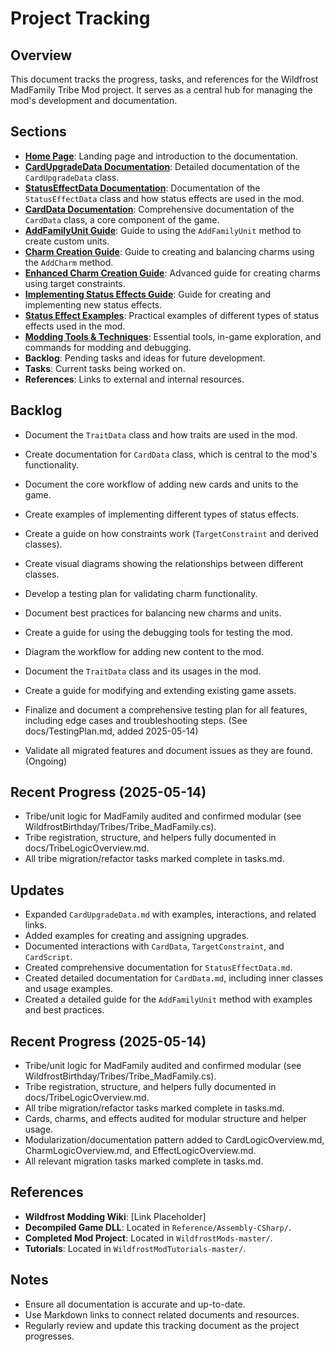 # Project Tracking

## Overview
This document tracks the progress, tasks, and references for the Wildfrost MadFamily Tribe Mod project. It serves as a central hub for managing the mod's development and documentation.

## Sections
- **[Home Page](index.md)**: Landing page and introduction to the documentation.
- **[CardUpgradeData Documentation](CardUpgradeData.md)**: Detailed documentation of the `CardUpgradeData` class.
- **[StatusEffectData Documentation](StatusEffectData.md)**: Documentation of the `StatusEffectData` class and how status effects are used in the mod.
- **[CardData Documentation](CardData.md)**: Comprehensive documentation of the `CardData` class, a core component of the game.
- **[AddFamilyUnit Guide](AddFamilyUnit.md)**: Guide to using the `AddFamilyUnit` method to create custom units.
- **[Charm Creation Guide](CharmCreation.md)**: Guide to creating and balancing charms using the `AddCharm` method.
- **[Enhanced Charm Creation Guide](EnhancedCharmCreation.md)**: Advanced guide for creating charms using target constraints.
- **[Implementing Status Effects Guide](ImplementingStatusEffects.md)**: Guide for creating and implementing new status effects.
- **[Status Effect Examples](StatusEffectExamples.md)**: Practical examples of different types of status effects used in the mod.
- **[Modding Tools & Techniques](ModdingToolsAndTechniques.md)**: Essential tools, in-game exploration, and commands for modding and debugging.
- **Backlog**: Pending tasks and ideas for future development.
- **Tasks**: Current tasks being worked on.
- **References**: Links to external and internal resources.

## Backlog
- Document the `TraitData` class and how traits are used in the mod.
- Create documentation for `CardData` class, which is central to the mod's functionality.
- Document the core workflow of adding new cards and units to the game.
- Create examples of implementing different types of status effects.
- Create a guide on how constraints work (`TargetConstraint` and derived classes).
- Create visual diagrams showing the relationships between different classes.
- Develop a testing plan for validating charm functionality.
- Document best practices for balancing new charms and units.

- Create a guide for using the debugging tools for testing the mod.
- Diagram the workflow for adding new content to the mod.
- Document the `TraitData` class and its usages in the mod.
- Create a guide for modifying and extending existing game assets.
- Finalize and document a comprehensive testing plan for all features, including edge cases and troubleshooting steps. (See docs/TestingPlan.md, added 2025-05-14)
- Validate all migrated features and document issues as they are found. (Ongoing)

## Recent Progress (2025-05-14)
- Tribe/unit logic for MadFamily audited and confirmed modular (see WildfrostBirthday/Tribes/Tribe_MadFamily.cs).
- Tribe registration, structure, and helpers fully documented in docs/TribeLogicOverview.md.
- All tribe migration/refactor tasks marked complete in tasks.md.

## Updates
- Expanded `CardUpgradeData.md` with examples, interactions, and related links.
- Added examples for creating and assigning upgrades.
- Documented interactions with `CardData`, `TargetConstraint`, and `CardScript`.
- Created comprehensive documentation for `StatusEffectData.md`.
- Created detailed documentation for `CardData.md`, including inner classes and usage examples.
- Created a detailed guide for the `AddFamilyUnit` method with examples and best practices.

## Recent Progress (2025-05-14)
- Tribe/unit logic for MadFamily audited and confirmed modular (see WildfrostBirthday/Tribes/Tribe_MadFamily.cs).
- Tribe registration, structure, and helpers fully documented in docs/TribeLogicOverview.md.
- All tribe migration/refactor tasks marked complete in tasks.md.
- Cards, charms, and effects audited for modular structure and helper usage.
- Modularization/documentation pattern added to CardLogicOverview.md, CharmLogicOverview.md, and EffectLogicOverview.md.
- All relevant migration tasks marked complete in tasks.md.

## References
- **Wildfrost Modding Wiki**: [Link Placeholder]
- **Decompiled Game DLL**: Located in `Reference/Assembly-CSharp/`.
- **Completed Mod Project**: Located in `WildfrostMods-master/`.
- **Tutorials**: Located in `WildfrostModTutorials-master/`.

## Notes
- Ensure all documentation is accurate and up-to-date.
- Use Markdown links to connect related documents and resources.
- Regularly review and update this tracking document as the project progresses.
